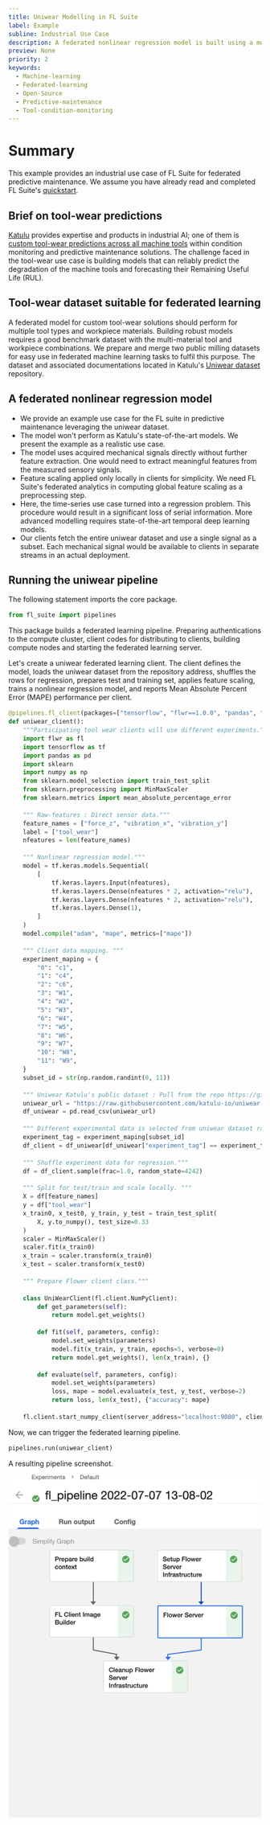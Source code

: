 ```yaml
---
title: Uniwear Modelling in FL Suite
label: Example
subline: Industrial Use Case
description: A federated nonlinear regression model is built using a multi-material tool-wear dataset as a step-by-step example in FL Suite.
preview: None
priority: 2
keywords:
  - Machine-learning
  - Federated-learning
  - Open-Source
  - Predictive-maintenance
  - Tool-condition-monitoring
---
```


# Summary 

This example provides an industrial use case of FL Suite for federated predictive maintenance. We assume you have already read and completed FL Suite's [quickstart](https://github.com/katulu-io/fl-suite/blob/beta/docs/quickstart.md).

## Brief on tool-wear predictions 

[Katulu](http://katulu.io) provides expertise and products in industrial AI; one of them is [custom tool-wear predictions across all machine tools](http://katulu.io/en/solutions/machine-tools/) within condition monitoring and predictive maintenance solutions. The challenge faced in the tool-wear use case is building models that can reliably predict the degradation of the machine tools and forecasting their Remaining Useful Life (RUL). 

## Tool-wear dataset suitable for federated learning

A federated model for custom tool-wear solutions should perform for multiple tool types and workpiece materials. Building robust models requires a good benchmark dataset with the multi-material tool and workpiece combinations. We prepare and merge two public milling datasets for easy use in federated machine learning tasks to fulfil this purpose. The dataset and associated 
documentations  located in Katulu's [Uniwear dataset](https://github.com/katulu-io/uniwear-dataset) 
repository.

## A federated nonlinear regression model 

* We provide an example use case for the FL suite in predictive maintenance leveraging the uniwear dataset.  
* The model won't perform as Katulu's state-of-the-art models. We present the example as a realistic use case.
* The model uses acquired mechanical signals directly without further feature extraction. One would need to extract meaningful features from the measured sensory signals.
* Feature scaling applied only locally in clients for simplicity. We need FL Suite's federated analytics in computing global feature scaling as a preprocessing step.
* Here, the time-series use case turned into a regression problem. This procedure would result in a significant loss of serial information. More advanced modelling requires state-of-the-art temporal deep learning models.
* Our clients fetch the entire uniwear dataset and use a single signal as a subset. Each mechanical signal would be available to clients in separate streams in an actual deployment. 

## Running the uniwear pipeline 

The following statement imports the core package. 

```python
from fl_suite import pipelines
```

This package builds a federated learning pipeline. Preparing authentications to the compute cluster, client codes for distributing to clients, building compute nodes and starting the federated learning server. 
 
Let's create a uniwear federated learning client. The client defines the model, loads the uniwear dataset from the repository address, shuffles the rows for regression, prepares test and training set, applies feature scaling, trains a nonlinear regression model, and reports Mean Absolute Percent Error (MAPE) performance per client. 

```python
@pipelines.fl_client(packages=["tensorflow", "flwr==1.0.0", "pandas", "scikit-learn"])
def uniwear_client():
    """Participating tool wear clients will use different experiments."""
    import flwr as fl
    import tensorflow as tf
    import pandas as pd
    import sklearn
    import numpy as np
    from sklearn.model_selection import train_test_split
    from sklearn.preprocessing import MinMaxScaler
    from sklearn.metrics import mean_absolute_percentage_error

    """ Raw-features : Direct sensor data."""
    feature_names = ["force_z", "vibration_x", "vibration_y"]
    label = ["tool_wear"]
    nfeatures = len(feature_names)

    """ Nonlinear regression model."""
    model = tf.keras.models.Sequential(
        [
            tf.keras.layers.Input(nfeatures),
            tf.keras.layers.Dense(nfeatures * 2, activation="relu"),
            tf.keras.layers.Dense(nfeatures * 2, activation="relu"),
            tf.keras.layers.Dense(1),
        ]
    )
    model.compile("adam", "mape", metrics=["mape"])

    """ Client data mapping. """
    experiment_maping = {
        "0": "c1",
        "1": "c4",
        "2": "c6",
        "3": "W1",
        "4": "W2",
        "5": "W3",
        "6": "W4",
        "7": "W5",
        "8": "W6",
        "9": "W7",
        "10": "W8",
        "11": "W9",
    }
    subset_id = str(np.random.randint(0, 11))

    """ Uniwear Katulu's public dataset : Pull from the repo https://github.com/katulu-io/uniwear-dataset """
    uniwear_url = "https://raw.githubusercontent.com/katulu-io/uniwear-dataset/main/data/uniwear.csv"
    df_uniwear = pd.read_csv(uniwear_url)

    """ Different experimental data is selected from uniwear dataset randomly."""
    experiment_tag = experiment_maping[subset_id]
    df_client = df_uniwear[df_uniwear["experiment_tag"] == experiment_tag].copy()

    """ Shuffle experiment data for regression."""
    df = df_client.sample(frac=1.0, random_state=4242)

    """ Split for test/train and scale locally. """
    X = df[feature_names]
    y = df["tool_wear"]
    x_train0, x_test0, y_train, y_test = train_test_split(
        X, y.to_numpy(), test_size=0.33
    )
    scaler = MinMaxScaler()
    scaler.fit(x_train0)
    x_train = scaler.transform(x_train0)
    x_test = scaler.transform(x_test0)

    """ Prepare Flower client class."""

    class UniWearClient(fl.client.NumPyClient):
        def get_parameters(self):
            return model.get_weights()

        def fit(self, parameters, config):
            model.set_weights(parameters)
            model.fit(x_train, y_train, epochs=5, verbose=0)
            return model.get_weights(), len(x_train), {}

        def evaluate(self, parameters, config):
            model.set_weights(parameters)
            loss, mape = model.evaluate(x_test, y_test, verbose=2)
            return loss, len(x_test), {"accuracy": mape}

    fl.client.start_numpy_client(server_address="localhost:9080", client=UniWearClient())
```

Now, we can trigger the federated learning pipeline.

```python
pipelines.run(uniwear_client)
```

A resulting pipeline screenshot. 

![](../images/pipeline-run-uniwear.png)
